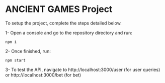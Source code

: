 # ANCIENT GAMES Project

To setup the project, complete the steps detailed below.

1- Open a console and go to the repository directory and run:

```npm i```

2- Once finished, run:

```npm start```

3- To test the API, navigate to http://localhost:3000/user (for user queries) or http://localhost:3000/bet (for bet)

